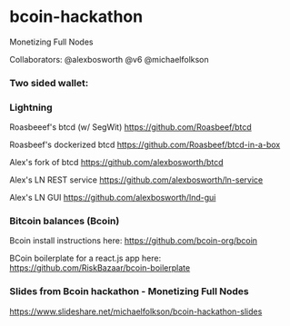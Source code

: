 # bcoin-hackathon

Monetizing Full Nodes

Collaborators: @alexbosworth @v6 @michaelfolkson

### Two sided wallet: 

### Lightning 

Roasbeeef's btcd (w/ SegWit) https://github.com/Roasbeef/btcd

Roasbeef's dockerized btcd https://github.com/Roasbeef/btcd-in-a-box

Alex's fork of btcd https://github.com/alexbosworth/btcd

Alex's LN REST service https://github.com/alexbosworth/ln-service

Alex's LN GUI https://github.com/alexbosworth/lnd-gui

### Bitcoin balances (Bcoin)

Bcoin install instructions here: https://github.com/bcoin-org/bcoin

BCoin boilerplate for a react.js app here: https://github.com/RiskBazaar/bcoin-boilerplate

### Slides from Bcoin hackathon - Monetizing Full Nodes

https://www.slideshare.net/michaelfolkson/bcoin-hackathon-slides
